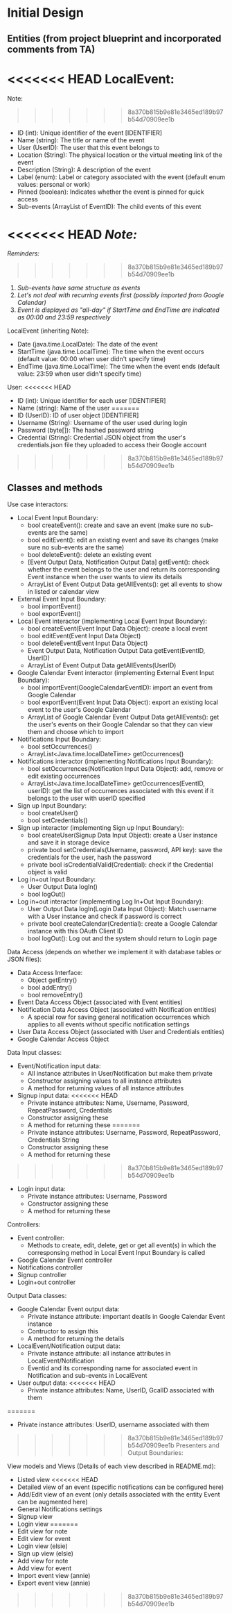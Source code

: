 # Initial Design
## Entities (from project blueprint and incorporated comments from TA)
<<<<<<< HEAD
LocalEvent:
=======
Note: 
>>>>>>> 8a370b815b9e81e3465ed189b97b54d70909ee1b
- ID (int): Unique identifier of the event [IDENTIFIER]
- Name (string): The title or name of the event
- User (UserID): The user that this event belongs to
- Location (String): The physical location or the virtual meeting link of the event
- Description (String): A description of the event
- Label (enum): Label or category associated with the event (default enum values: personal or work)
- Pinned (boolean): Indicates whether the event is pinned for quick access
- Sub-events (ArrayList of EventID): The child events of this event

<<<<<<< HEAD
*Note:*
=======
*Reminders:* 
>>>>>>> 8a370b815b9e81e3465ed189b97b54d70909ee1b
1) *Sub-events have same structure as events*
2) *Let's not deal with recurring events first (possibly imported from Google Calendar)*
3) *Event is displayed as "all-day" if StartTime and EndTime are indicated as 00:00 and 23:59 respectively*

LocalEvent (inheriting Note):
- Date (java.time.LocalDate): The date of the event
- StartTime (java.time.LocalTime): The time when the event occurs (default value: 00:00 when user didn't specify time)
- EndTime (java.time.LocalTime): The time when the event ends (default value: 23:59 when user didn't specify time)

User:
<<<<<<< HEAD
- ID (int): Unique identifier for each user [IDENTIFIER]
- Name (string): Name of the user
=======
- ID (UserID): ID of user object [IDENTIFIER]
- Username (String): Username of the user used during login
- Password (byte[]): The hashed password string
- Credential (String): Credential JSON object from the user's credentials.json file they uploaded to access their Google account
>>>>>>> 8a370b815b9e81e3465ed189b97b54d70909ee1b

## Classes and methods
Use case interactors:
- Local Event Input Boundary:
    - bool createEvent(): create and save an event (make sure no sub-events are the same)
    - bool editEvent(): edit an existing event and save its changes (make sure no sub-events are the same)
    - bool deleteEvent(): delete an existing event
    - [Event Output Data, Notification Output Data] getEvent(): check whether the event belongs to the user and return its corresponding Event instance when the user wants to view its details
    - ArrayList of Event Output Data getAllEvents(): get all events to show in listed or calendar view
- External Event Input Boundary:
    - bool importEvent()
    - bool exportEvent()
- Local Event interactor (implementing Local Event Input Boundary):
    - bool createEvent(Event Input Data Object): create a local event
    - bool editEvent(Event Input Data Object)
    - bool deleteEvent(Event Input Data Object)
    - Event Output Data, Notification Output Data getEvent(EventID, UserID)
    - ArrayList of Event Output Data getAllEvents(UserID)
- Google Calendar Event interactor (implementing External Event Input Boundary):
    - bool importEvent(GoogleCalendarEventID): import an event from Google Calendar
    - bool exportEvent(Event Input Data Object): export an existing local event to the user's Google Calendar
    - ArrayList of Google Calendar Event Output Data getAllEvents(): get the user's events on their Google Calendar so that they can view them and choose which to import
- Notifications Input Boundary:
    - bool setOccurrences()
    - ArrayList<Java.time.localDateTime> getOccurrences()
- Notifications interactor (implementing Notifications Input Boundary):
    - bool setOccurrences(Notification Input Data Object): add, remove or edit existing occurrences
    - ArrayList<Java.time.localDateTime> getOccurrences(EventID, userID): get the list of occurrences associated with this event if it belongs to the user with userID specified
- Sign up Input Boundary:
    - bool createUser()
    - bool setCredentials()
- Sign up interactor (implementing Sign up Input Boundary):
    - bool createUser(Signup Data Input Object): create a User instance and save it in storage device
    - private bool setCredentials(Username, password, API key): save the credentials for the user, hash the password
    - private bool isCredentialValid(Credential): check if the Credential object is valid
- Log in+out Input Boundary:
    - User Output Data logIn()
    - bool logOut()
- Log in+out interactor (implementing Log In+Out Input Boundary):
    - User Output Data logIn(Login Data Input Object): Match username with a User instance and check if password is correct
    - private bool createCalendar(Credential): create a Google Calendar instance with this OAuth Client ID
    - bool logOut(): Log out and the system should return to Login page

Data Access (depends on whether we implement it with database tables or JSON files):
- Data Access Interface:
    - Object getEntry()
    - bool addEntry()
    - bool removeEntry()
- Event Data Access Object (associated with Event entities)
- Notification Data Access Object (associated with Notification entities)
    - A special row for saving general notification occurrences which applies to all events without specific notification settings
- User Data Access Object (associated with User and Credentials entities)
- Google Calendar Access Object

Data Input classes:
- Event/Notification input data:
    - All instance attributes in User/Notification but make them private
    - Constructor assigning values to all instance attributes
    - A method for returning values of all instance attributes
- Signup input data:
<<<<<<< HEAD
    - Private instance attributes: Name, Username, Password, RepeatPassword, Credentials
    - Constructor assigning these
    - A method for returning these
=======
  - Private instance attributes: Username, Password, RepeatPassword, Credentials String
  - Constructor assigning these
  - A method for returning these
>>>>>>> 8a370b815b9e81e3465ed189b97b54d70909ee1b
- Login input data:
    - Private instance attributes: Username, Password
    - Constructor assigning these
    - A method for returning these

Controllers:
- Event controller:
    - Methods to create, edit, delete, get or get all event(s) in which the corresponsing method in Local Event Input Boundary is called
- Google Calendar Event controller
- Notifications controller
- Signup controller
- Login+out controller

Output Data classes:
- Google Calendar Event output data:
    - Private instance attribute: important deatils in Google Calendar Event instance
    - Contructor to assign this
    - A method for returning the details
- LocalEvent/Notification output data:
    - Private instance attribute: all instance attributes in LocalEvent/Notification
    - Eventid and its corresponding name for associated event in Notification and sub-events in LocalEvent
- User output data:
<<<<<<< HEAD
    - Private instance attributes: Name, UserID, GcalID associated with them

=======
  - Private instance attributes: UserID, username associated with them
 
>>>>>>> 8a370b815b9e81e3465ed189b97b54d70909ee1b
Presenters and Output Boundaries:

View models and Views (Details of each view described in README.md):
- Listed view
<<<<<<< HEAD
- Detailed view of an event (specific notifications can be configured here)
- Add/Edit view of an event (only details associated with the entity Event can be augmented here)
- General Notifications settings
- Signup view
- Login view
=======
- Edit view for note
- Edit view for event 
- Login view (elsie)
- Sign up view (elsie)
- Add view for note
- Add view for event 
- Import event view (annie)
- Export event view (annie)
>>>>>>> 8a370b815b9e81e3465ed189b97b54d70909ee1b
